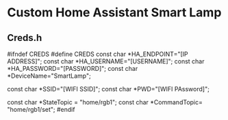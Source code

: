 # Custom Home Assistant Smart Lamp

## Creds.h
#ifndef CREDS
#define CREDS
const char *HA_ENDPOINT="[IP ADDRESS]";
const char *HA_USERNAME="[USERNAME]";
const char *HA_PASSWORD="[PASSWORD]";
const char *DeviceName="SmartLamp";

const char *SSID="[WIFI SSID]";
const char *PWD="[WIFI PAssword]";

const char *StateTopic = "home/rgb1";
const char *CommandTopic=  "home/rgb1/set";
#endif